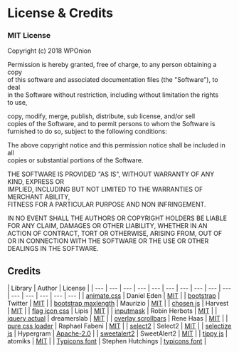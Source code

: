 # License & Credits

### MIT License

Copyright \(c\) 2018 WPOnion

Permission is hereby granted, free of charge, to any person obtaining a copy  
of this software and associated documentation files \(the "Software"\), to deal  
in the Software without restriction, including without limitation the rights  
to use,

copy, modify, merge, publish, distribute, sub license, and/or sell  
copies of the Software, and to permit persons to whom the Software is  
furnished to do so, subject to the following conditions:

The above copyright notice and this permission notice shall be included in all  
copies or substantial portions of the Software.

THE SOFTWARE IS PROVIDED "AS IS", WITHOUT WARRANTY OF ANY KIND, EXPRESS OR  
IMPLIED, INCLUDING BUT NOT LIMITED TO THE WARRANTIES OF MERCHANT ABILITY,  
FITNESS FOR A PARTICULAR PURPOSE AND NON INFRINGEMENT.

 IN NO EVENT SHALL THE AUTHORS OR COPYRIGHT HOLDERS BE LIABLE FOR ANY CLAIM, DAMAGES OR OTHER LIABILITY, WHETHER IN AN ACTION OF CONTRACT, TORT OR OTHERWISE, ARISING FROM, OUT OF OR IN CONNECTION WITH THE SOFTWARE OR THE USE OR OTHER DEALINGS IN THE SOFTWARE.

## Credits

|  Library |  Author |  License |
| --- | --- | --- | --- | --- | --- | --- | --- | --- | --- | --- | --- | --- | --- | --- |
|  [animate.css](https://daneden.github.io/animate.css/) | Daniel Eden | [MIT](https://github.com/daneden/animate.css/blob/master/LICENSE) |
| [bootstrap](https://github.com/twbs/bootstrap) |  Twitter |  [MIT](https://getbootstrap.com/docs/4.1/about/license/) |
|  [bootstrap maxlength](https://github.com/mimo84/bootstrap-maxlength) |  Maurizio |  [MIT](https://github.com/mimo84/bootstrap-maxlength/blob/master/LICENSE) |
|  [chosen js](https://github.com/harvesthq/chosen-package) |  Harvest |  [MIT](https://github.com/harvesthq/chosen/blob/master/LICENSE.md) |
|  [flag icon css](https://github.com/lipis/flag-icon-css) |  Lipis |  [MIT](https://github.com/lipis/flag-icon-css/blob/master/LICENSE) |
|  [inputmask](https://github.com/RobinHerbots/Inputmask) |  Robin Herbots |  [MIT](https://github.com/RobinHerbots/Inputmask/blob/4.x/LICENSE.txt) |
|  [jquery actual](https://github.com/dreamerslab/jquery.actual) |  dreamerslab |  [MIT](https://github.com/jquery/jquery/blob/master/LICENSE.txt) |
|  [overlay scrollbars](https://github.com/KingSora/OverlayScrollbars) |  Rene Haas |  [MIT](https://github.com/dreamerslab/jquery.actual/blob/master/LICENSE.txt) |
|  [pure css loader](https://github.com/raphaelfabeni/css-loader) |  Raphael Fabeni | [MIT](https://raphaelfabeni.mit-license.org/) |
|  [select2](https://github.com/select2/select2) |  Select2 |  [MIT](https://github.com/select2/select2/blob/develop/LICENSE.md) |
|  [selectize js](https://github.com/hypergram/selectize.js) |  Hypergram | [Apache-2.0](https://github.com/hypergram/selectize.js/blob/master/LICENSE) |
|  [sweetalert2](https://github.com/sweetalert2/sweetalert2) |  SweetAlert2 |  [MIT](https://github.com/t4t5/sweetalert/blob/master/LICENSE.md) |
|  [tippy js](https://github.com/atomiks/tippyjs) |  atomiks |  [MIT](https://github.com/atomiks/tippyjs/blob/master/LICENSE) |
|  [Typicons font](https://github.com/stephenhutchings/typicons.font) | Stephen Hutchings |  [typicons font](https://github.com/stephenhutchings/typicons.font) |



